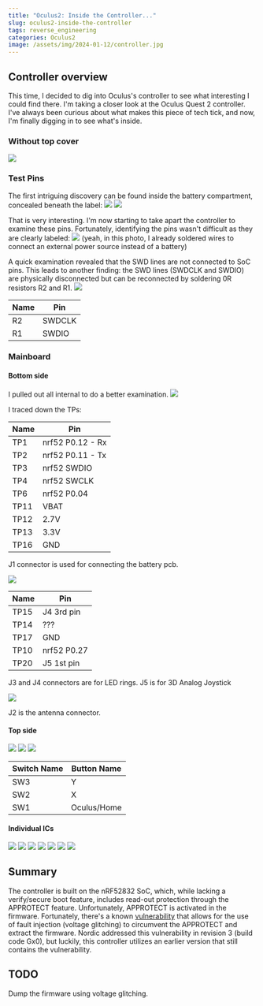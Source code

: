 ```yaml
---
title: "Oculus2: Inside the Controller..."
slug: oculus2-inside-the-controller
tags: reverse_engineering
categories: Oculus2
image: /assets/img/2024-01-12/controller.jpg
---
```


## Controller overview
This time, I decided to dig into Oculus's controller to see what interesting I could find there.
 I'm taking a closer look at the Oculus Quest 2 controller. I've always been curious about what makes this piece of tech tick, and now, I'm finally digging in to see what's inside.


### Without top cover

![]({{site.url}}{{site.baseurl}}/assets/img/2024-01-12/controller-wo-top-cover.jpeg)


### Test Pins
The first intriguing discovery can be found inside the battery compartment, concealed beneath the label:
![]({{site.url}}{{site.baseurl}}/assets/img/2024-01-12/battery-holder.jpg)
![]({{site.url}}{{site.baseurl}}/assets/img/2024-01-12/battery-holder-pins.jpg)

That is very interesting.
I'm now starting to take apart the controller to examine these pins. Fortunately, identifying the pins wasn't difficult as they are clearly labeled:
![]({{site.url}}{{site.baseurl}}/assets/img/2024-01-12/battery-board-pins.jpg)
(yeah, in this photo, I already soldered wires to connect an external power source instead of a battery)

A quick examination revealed that the SWD lines are not connected to SoC pins. This leads to another finding: the SWD lines (SWDCLK and SWDIO) are physically disconnected but can be reconnected by soldering 0R resistors R2 and R1.
![]({{site.url}}{{site.baseurl}}/assets/img/2024-01-12/battery-board-bottom.jpg)

| Name | Pin |
| - | -- |
R2 | SWDCLK
R1 | SWDIO

### Mainboard

#### Bottom side
I pulled out all internal to do a better examination.
![]({{site.url}}{{site.baseurl}}/assets/img/2024-01-12/controller-board-top-01.jpg)

I traced down the TPs:

| Name | Pin |
| - | -- |
TP1 | nrf52 P0.12 - Rx
TP2 | nrf52 P0.11 - Tx
TP3 | nrf52 SWDIO
TP4 | nrf52 SWCLK
TP6 | nrf52 P0.04
TP11 | VBAT
TP12 | 2.7V
TP13 | 3.3V
TP16 | GND

J1 connector is used for connecting the battery pcb.

![]({{site.url}}{{site.baseurl}}/assets/img/2024-01-12/controller-board-top-03.jpg)

| Name | Pin |
| - | -- |
TP15 | J4 3rd pin
TP14 | ???
TP17 | GND
TP10 | nrf52 P0.27
TP20 | J5 1st pin

J3 and J4 connectors are for LED rings. J5 is for 3D Analog Joystick

![]({{site.url}}{{site.baseurl}}/assets/img/2024-01-12/controller-board-top-02.jpg)

J2 is the antenna connector.

#### Top side 

![]({{site.url}}{{site.baseurl}}/assets/img/2024-01-12/controller-board-bottom-01.jpg)
![]({{site.url}}{{site.baseurl}}/assets/img/2024-01-12/controller-board-bottom-02.jpg)
![]({{site.url}}{{site.baseurl}}/assets/img/2024-01-12/controller-board-bottom-03.jpg)

| Switch Name | Button Name |
| - | -- |
SW3 | Y
SW2 | X
SW1 | Oculus/Home

#### Individual ICs

![]({{site.url}}{{site.baseurl}}/assets/img/2024-01-12/controller-board-top-ic-u7.jpg)
![]({{site.url}}{{site.baseurl}}/assets/img/2024-01-12/controller-board-top-ic-u8.jpg)
![]({{site.url}}{{site.baseurl}}/assets/img/2024-01-12/controller-board-top-ic-u10.jpg)
![]({{site.url}}{{site.baseurl}}/assets/img/2024-01-12/controller-board-top-ic-u11.jpg)
![]({{site.url}}{{site.baseurl}}/assets/img/2024-01-12/controller-board-top-ic-u12.jpg)
![]({{site.url}}{{site.baseurl}}/assets/img/2024-01-12/controller-board-top-ic-u13.jpg)
![]({{site.url}}{{site.baseurl}}/assets/img/2024-01-12/controller-board-bottom-ic-u6.jpg)



## Summary

The controller is built on the nRF52832 SoC, which, while lacking a verify/secure boot feature, includes read-out protection through the APPROTECT feature. Unfortunately, APPROTECT is activated in the firmware. Fortunately, there's a known [vulnerability](https://limitedresults.com/2020/06/nrf52-debug-resurrection-approtect-bypass/) that allows for the use of fault injection (voltage glitching) to circumvent the APPROTECT and extract the firmware. Nordic addressed this vulnerability in revision 3 (build code Gx0), but luckily, this controller utilizes an earlier version that still contains the vulnerability.


## TODO
Dump the firmware using voltage glitching.
